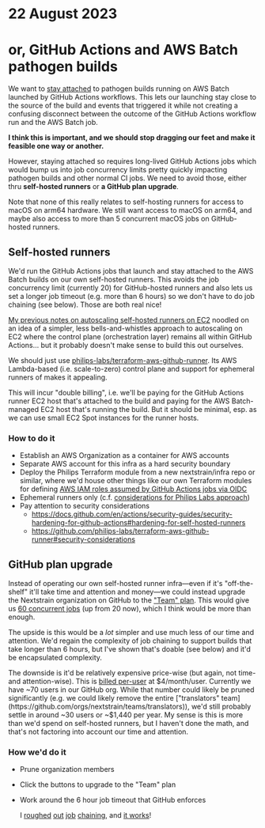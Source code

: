 # 22 August 2023
# or, GitHub Actions and AWS Batch pathogen builds

We want to [stay attached](https://github.com/nextstrain/.github/pull/44#discussion_r1214646489)
to pathogen builds running on AWS Batch launched by GitHub Actions workflows.
This lets our launching stay close to the source of the build and events that
triggered it while not creating a confusing disconnect between the outcome of
the GitHub Actions workflow run and the AWS Batch job.

**I think this is important, and we should stop dragging our feet and make it
feasible one way or another.**

However, staying attached so requires long-lived GitHub Actions jobs which
would bump us into job concurrency limits pretty quickly impacting pathogen
builds and other normal CI jobs.  We need to avoid those, either thru
**self-hosted runners** or **a GitHub plan upgrade**.

Note that none of this really relates to self-hosting runners for access to
macOS on arm64 hardware.  We still want access to macOS on arm64, and maybe
also access to more than 5 concurrent macOS jobs on GitHub-hosted runners.


## Self-hosted runners

We'd run the GitHub Actions jobs that launch and stay attached to the AWS Batch
builds on our own self-hosted runners.  This avoids the job concurrency limit
(currently 20) for GitHub-hosted runners and also lets us set a longer job
timeout (e.g. more than 6 hours) so we don't have to do job chaining (see
below).  Those are both real nice!

[My previous notes on autoscaling self-hosted runners on EC2](2022-09-14.md)
noodled on an idea of a simpler, less bells-and-whistles approach to
autoscaling on EC2 where the control plane (orchestration layer) remains all
within GitHub Actions… but it probably doesn't make sense to build this out
ourselves.

We should just use [philips-labs/terraform-aws-github-runner](https://github.com/philips-labs/terraform-aws-github-runner).
Its AWS Lambda-based (i.e. scale-to-zero) control plane and support for
ephemeral runners of makes it appealing.

This will incur "double billing", i.e. we'll be paying for the GitHub Actions
runner EC2 host that's attached to the build and paying for the AWS
Batch-managed EC2 host that's running the build.  But it should be minimal,
esp. as we can use small EC2 Spot instances for the runner hosts.

### How to do it

- Establish an AWS Organization as a container for AWS accounts
- Separate AWS account for this infra as a hard security boundary
- Deploy the Philips Terraform module from a new nextstrain/infra repo or
  similar, where we'd house other things like our own Terraform modules for
  defining
  [AWS IAM roles assumed by GitHub Actions jobs via OIDC](https://github.com/nextstrain/private/issues/22#issuecomment-1588211457)
- Ephemeral runners only (c.f. [considerations for Philips Labs approach](https://github.com/philips-labs/terraform-aws-github-runner#ephemeral-runners))
- Pay attention to security considerations
  - <https://docs.github.com/en/actions/security-guides/security-hardening-for-github-actions#hardening-for-self-hosted-runners>
  - <https://github.com/philips-labs/terraform-aws-github-runner#security-considerations>


## GitHub plan upgrade

Instead of operating our own self-hosted runner infra—even if it's
"off-the-shelf" it'll take time and attention and money—we could instead
upgrade the Nextstrain organization on GitHub
to the ["Team" plan](https://docs.github.com/en/get-started/learning-about-github/githubs-plans#github-team).
This would give us [60 concurrent jobs](https://docs.github.com/en/actions/learn-github-actions/usage-limits-billing-and-administration#usage-limits)
(up from 20 now), which I think would be more than enough.

The upside is this would be a _lot_ simpler and use much less of our time and
attention.  We'd regain the complexity of job chaining to support builds that
take longer than 6 hours, but I've shown that's doable (see below) and it'd be
encapsulated complexity.

The downside is it'd be relatively expensive price-wise (but again, not time-
and attention-wise).  This is
[billed per-user](https://docs.github.com/en/billing/managing-the-plan-for-your-github-account/about-per-user-pricing#people-that-consume-a-license)
at $4/month/user.  Currently we have ~70 users in our GitHub org.  While that
number could likely be pruned significantly (e.g. we could likely remove the entire
["translators" team](https://github.com/orgs/nextstrain/teams/translators)),
we'd still probably settle in around ~30 users or ~$1,440 per year.  My sense
is this is more than we'd spend on self-hosted runners, but I haven't done the
math, and that's not factoring into account our time and attention.

### How we'd do it

- Prune organization members
- Click the buttons to upgrade to the "Team" plan
- Work around the 6 hour job timeout that GitHub enforces

  I
  [roughed](https://gist.github.com/tsibley/258ab1b1e76f0bb32dbc3c17f892c169)
  [out](https://github.com/tsibley/blab-standup/blob/master/2023-08-18.md)
  [job](https://github.com/tsibley/blab-standup/blob/master/2023-08-21.md)
  [chaining](https://gist.github.com/tsibley/ad8bf3c8d2fad924195b5bbee01823fb),
  and [it works](https://github.com/nextstrain/.github/actions/runs/5932617642/job/16086780919#step:5:1)!
